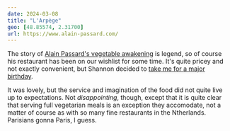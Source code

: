 ```yaml
---
date: 2024-03-08
title: "L'Arpège"
geo: [48.85574, 2.31700]
url: https://www.alain-passard.com/
---
```


The story of [Alain Passard's vegetable awakening](https://en.wikipedia.org/wiki/Alain_Passard#Vegetable_farming) is legend, so of course his restaurant has been on our wishlist for some time. It's quite pricey and not exactly convenient, but Shannon decided to [take me for a major birthday](/logs/travel/2024-paris/).

It was lovely, but the service and imagination of the food did not quite live up to expectations. Not _disappointing_, though, except that it is quite clear that serving full vegetarian meals is an exception they accomodate, not a matter of course as with so many fine restaurants in the Ntherlands. Parisians gonna Paris, I guess.
